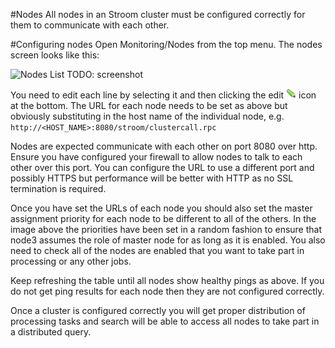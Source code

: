 #Nodes
All nodes in an Stroom cluster must be configured correctly for them to communicate with each other.

#Configuring nodes
Open Monitoring/Nodes from the top menu. The nodes screen looks like this:

![Nodes List](list.png) TODO: screenshot

You need to edit each line by selecting it and then clicking the edit ![Edit](/resources/icons/open.png) icon at the bottom. The URL for each node needs to be set as above but obviously substituting in the host name of the individual node, e.g. `http://<HOST_NAME>:8080/stroom/clustercall.rpc`

Nodes are expected communicate with each other on port 8080 over http. Ensure you have configured your firewall to allow nodes to talk to each other over this port. You can configure the URL to use a different port and possibly HTTPS but performance will be better with HTTP as no SSL termination is required.

Once you have set the URLs of each node you should also set the master assignment priority for each node to be different to all of the others. In the image above the priorities have been set in a random fashion to ensure that node3 assumes the role of master node for as long as it is enabled. You also need to check all of the nodes are enabled that you want to take part in processing or any other jobs.

Keep refreshing the table until all nodes show healthy pings as above. If you do not get ping results for each node then they are not configured correctly.

Once a cluster is configured correctly you will get proper distribution of processing tasks and search will be able to access all nodes to take part in a distributed query.
